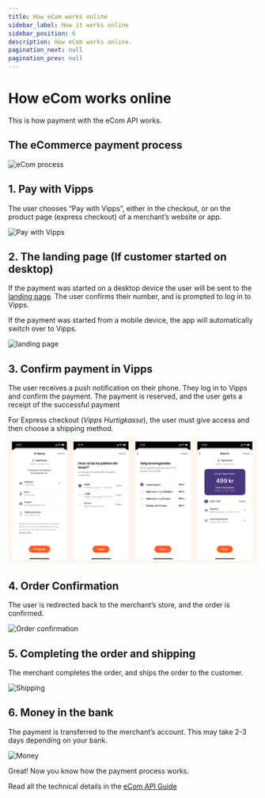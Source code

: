 ```yaml
---
title: How eCom works online
sidebar_label: How it works online
sidebar_position: 6
description: How eCom works online.
pagination_next: null
pagination_prev: null
---
```



# How eCom works online

This is how payment with the eCom API works.

## The eCommerce payment process

![eCom process](../images/vipps-ecom-process-svg.svg)

## 1. Pay with Vipps

The user chooses “Pay with Vipps”, either in the checkout, or on the product page (express checkout) of a merchant’s website or app.

![Pay with Vipps](../images/vipps-ecom-step1-2.svg)

## 2. The landing page (If customer started on desktop)

If the payment was started on a desktop device the user will be sent to the
[landing page](https://developer.vippsmobilepay.com/docs/knowledge-base/landing-page).
The user confirms their number, and is prompted to log in to Vipps.

If the payment was started from a mobile device, the app will automatically switch over to Vipps.

![landing page](../images/vipps-ecom-step2.svg)

## 3. Confirm payment in Vipps

The user receives a push notification on their phone. They log in to Vipps and confirm the payment. The payment is reserved, and the user gets a receipt of the successful payment

For Express checkout (*Vipps Hurtigkasse*), the user must give access and then choose a shipping method.

![Express checkout flow](../images/vipps-ecom-confirm-express_consent_shipping_options.png)


## 4. Order Confirmation

The user is redirected back to the merchant’s store, and the order is confirmed.

![Order confirmation](../images/vipps-ecom-step4.svg)

## 5. Completing the order and shipping

The merchant completes the order, and ships the order to the customer.

![Shipping](../images/vipps-shipping.svg)

## 6. Money in the bank

The payment is transferred to the merchant’s account. This may take 2-3 days depending on your bank.

![Money](../images/vipps-money.svg)

Great! Now you know how the payment process works.

Read all the technical details in the [eCom API Guide](../vipps-ecom-api.md)

